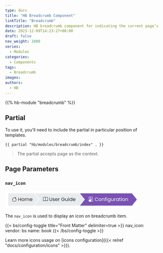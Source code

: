 ```yaml
---
type: docs
title: "HB Breadcrumb Component"
linkTitle: "Breadcrumb"
description: HB breadcrumb component for indicating the current page’s location.
date: 2023-12-09T14:23:27+08:00
draft: false
nav_weight: 1000
series:
  - Modules
categories:
  - Components
tags:
  - Breadcrumb
images:
authors:
  - HB
---
```


{{% hb-module "breadcrumb" %}}

## Partial

To use it, you'll need to include the partial in particular position of templates.

```go-html-template
{{ partial "hb/modules/breadcrumb/index" . }}
```

> The partial accepts page as the context.

## Page Parameters

### `nav_icon`

![Breadcrumb icons](icons.png#center)

The `nav_icon` is used to display an icon on breadcrumb item.

{{< bs/config-toggle title="Front Matter" delimiter=true >}}
nav_icon:
  vendor: bs
  name: book
{{< /bs/config-toggle >}}

Learn more icons usage on [icons configuration]({{< relref "docs/configuration/icons" >}}).
